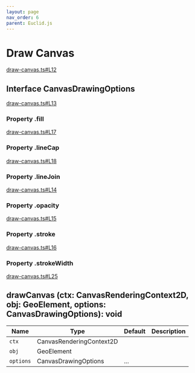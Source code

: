 ```yaml
---
layout: page
nav_order: 6
parent: Euclid.js
---
```


# Draw Canvas

<div class="docs-item" markdown="1">

<div><a class="source" target="_blank" href="https://github.com/mathigon/euclid.js/tree/master/src/draw-canvas.ts#L12">draw-canvas.ts#L12</a></div>

## <span class="pill">Interface</span> CanvasDrawingOptions

<div class="docs-item" markdown="1">

<div><a class="source" target="_blank" href="https://github.com/mathigon/euclid.js/tree/master/src/draw-canvas.ts#L13">draw-canvas.ts#L13</a></div>

### <span class="pill">Property</span> .fill

</div>

<div class="docs-item" markdown="1">

<div><a class="source" target="_blank" href="https://github.com/mathigon/euclid.js/tree/master/src/draw-canvas.ts#L17">draw-canvas.ts#L17</a></div>

### <span class="pill">Property</span> .lineCap

</div>

<div class="docs-item" markdown="1">

<div><a class="source" target="_blank" href="https://github.com/mathigon/euclid.js/tree/master/src/draw-canvas.ts#L18">draw-canvas.ts#L18</a></div>

### <span class="pill">Property</span> .lineJoin

</div>

<div class="docs-item" markdown="1">

<div><a class="source" target="_blank" href="https://github.com/mathigon/euclid.js/tree/master/src/draw-canvas.ts#L14">draw-canvas.ts#L14</a></div>

### <span class="pill">Property</span> .opacity

</div>

<div class="docs-item" markdown="1">

<div><a class="source" target="_blank" href="https://github.com/mathigon/euclid.js/tree/master/src/draw-canvas.ts#L15">draw-canvas.ts#L15</a></div>

### <span class="pill">Property</span> .stroke

</div>

<div class="docs-item" markdown="1">

<div><a class="source" target="_blank" href="https://github.com/mathigon/euclid.js/tree/master/src/draw-canvas.ts#L16">draw-canvas.ts#L16</a></div>

### <span class="pill">Property</span> .strokeWidth

</div>

</div>

<div class="docs-item" markdown="1">

<div><a class="source" target="_blank" href="https://github.com/mathigon/euclid.js/tree/master/src/draw-canvas.ts#L25">draw-canvas.ts#L25</a></div>

## drawCanvas <span class="signature">(ctx: CanvasRenderingContext2D, obj: GeoElement, options: CanvasDrawingOptions): void</span>

| Name | Type | Default | Description |
| --- | --- | --- | --- |
| `ctx` | CanvasRenderingContext2D |  |  |
| `obj` | GeoElement |  |  |
| `options` | CanvasDrawingOptions | ... |  |


</div>